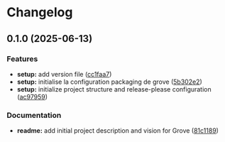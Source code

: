 # Changelog

## 0.1.0 (2025-06-13)


### Features

* **setup:** add version file ([cc1faa7](https://github.com/Karamir-dev/grove/commit/cc1faa7051645adf96974ab948571b656a22b154))
* **setup:** initialise la configuration packaging de grove ([5b302e2](https://github.com/Karamir-dev/grove/commit/5b302e2f2986bd38002e86a556f28f9dc7c11cd0))
* **setup:** initialize project structure and release-please configuration ([ac97959](https://github.com/Karamir-dev/grove/commit/ac979599af7228b74f94c84071dfe665bd083685))


### Documentation

* **readme:** add initial project description and vision for Grove ([81c1189](https://github.com/Karamir-dev/grove/commit/81c11895df9e8e7bc780e1b969bb8a0f25e89f82))
